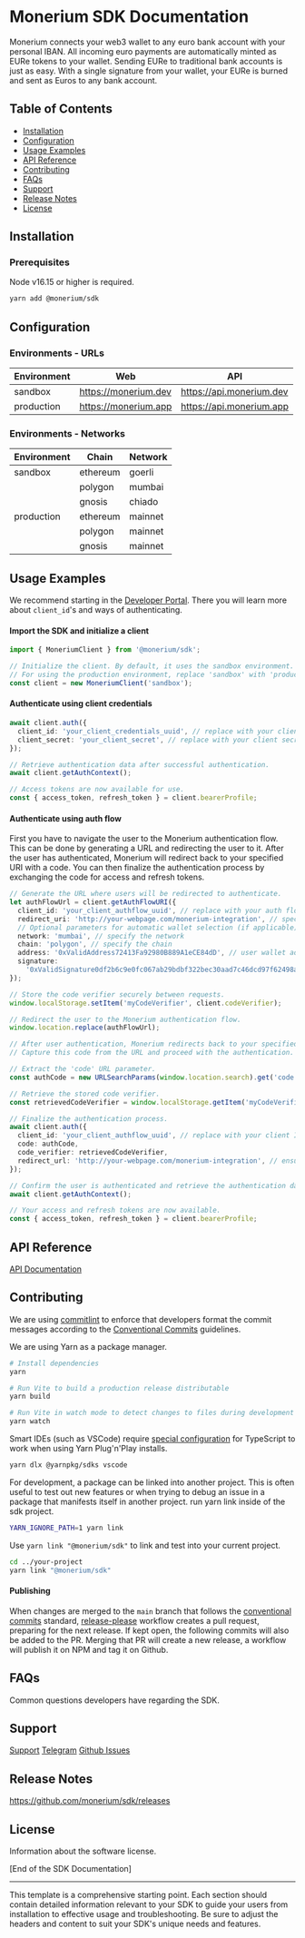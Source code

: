 # Monerium SDK Documentation

Monerium connects your web3 wallet to any euro bank account with your personal IBAN.
All incoming euro payments are automatically minted as EURe tokens to your wallet.
Sending EURe to traditional bank accounts is just as easy.
With a single signature from your wallet, your EURe is burned and sent as Euros to any bank account.

## Table of Contents

- [Installation](#installation)
- [Configuration](#configuration)
- [Usage Examples](#usage-examples)
- [API Reference](#api-reference)
- [Contributing](#contributing)
- [FAQs](#faqs)
- [Support](#support)
- [Release Notes](#release-notes)
- [License](#license)

## Installation

### Prerequisites

Node v16.15 or higher is required.

```sh
yarn add @monerium/sdk
```

## Configuration

### Environments - URLs

| Environment | Web                  | API                      |
| ----------- | -------------------- | ------------------------ |
| sandbox     | https://monerium.dev | https://api.monerium.dev |
| production  | https://monerium.app | https://api.monerium.app |

### Environments - Networks

| Environment | Chain    | Network |
| ----------- | -------- | ------- |
| sandbox     | ethereum | goerli  |
|             | polygon  | mumbai  |
|             | gnosis   | chiado  |
| production  | ethereum | mainnet |
|             | polygon  | mainnet |
|             | gnosis   | mainnet |

## Usage Examples

We recommend starting in the [Developer Portal](https://monerium.dev/docs/welcome). There you will learn more about `client_id`'s and ways of authenticating.

#### Import the SDK and initialize a client

```ts
import { MoneriumClient } from '@monerium/sdk';

// Initialize the client. By default, it uses the sandbox environment.
// For using the production environment, replace 'sandbox' with 'production'.
const client = new MoneriumClient('sandbox');
```

#### Authenticate using client credentials

```ts
await client.auth({
  client_id: 'your_client_credentials_uuid', // replace with your client ID
  client_secret: 'your_client_secret', // replace with your client secret
});

// Retrieve authentication data after successful authentication.
await client.getAuthContext();

// Access tokens are now available for use.
const { access_token, refresh_token } = client.bearerProfile;
```

#### Authenticate using auth flow

First you have to navigate the user to the Monerium authentication flow. This can be done by generating a URL and redirecting the user to it. After the user has authenticated, Monerium will redirect back to your specified URI with a code. You can then finalize the authentication process by exchanging the code for access and refresh tokens.

```ts
// Generate the URL where users will be redirected to authenticate.
let authFlowUrl = client.getAuthFlowURI({
  client_id: 'your_client_authflow_uuid', // replace with your auth flow client ID
  redirect_uri: 'http://your-webpage.com/monerium-integration', // specify your redirect URI
  // Optional parameters for automatic wallet selection (if applicable)
  network: 'mumbai', // specify the network
  chain: 'polygon', // specify the chain
  address: '0xValidAddress72413Fa92980B889A1eCE84dD', // user wallet address
  signature:
    '0xValidSignature0df2b6c9e0fc067ab29bdbf322bec30aad7c46dcd97f62498a91ef7795957397e0f49426e000b0f500c347219ddd98dc5080982563055e918031c', // user wallet signature
});

// Store the code verifier securely between requests.
window.localStorage.setItem('myCodeVerifier', client.codeVerifier);

// Redirect the user to the Monerium authentication flow.
window.location.replace(authFlowUrl);
```

```ts
// After user authentication, Monerium redirects back to your specified URI with a code.
// Capture this code from the URL and proceed with the authentication.

// Extract the 'code' URL parameter.
const authCode = new URLSearchParams(window.location.search).get('code');

// Retrieve the stored code verifier.
const retrievedCodeVerifier = window.localStorage.getItem('myCodeVerifier');

// Finalize the authentication process.
await client.auth({
  client_id: 'your_client_authflow_uuid', // replace with your client ID
  code: authCode,
  code_verifier: retrievedCodeVerifier,
  redirect_url: 'http://your-webpage.com/monerium-integration', // ensure this matches the redirect_uri used initially
});

// Confirm the user is authenticated and retrieve the authentication data.
await client.getAuthContext();

// Your access and refresh tokens are now available.
const { access_token, refresh_token } = client.bearerProfile;
```

## API Reference

[API Documentation](https://monerium.dev/docs/api)

## Contributing

We are using [commitlint](https://github.com/conventional-changelog/commitlint/tree/master/@commitlint/config-conventional) to enforce that developers format the commit messages according to the [Conventional Commits](https://www.conventionalcommits.org/en/v1.0.0/) guidelines.

We are using Yarn as a package manager.

```sh
# Install dependencies
yarn

# Run Vite to build a production release distributable
yarn build

# Run Vite in watch mode to detect changes to files during development
yarn watch
```

Smart IDEs (such as VSCode) require [special configuration](https://yarnpkg.com/getting-started/editor-sdks) for TypeScript to work when using Yarn Plug'n'Play installs.

```sh
yarn dlx @yarnpkg/sdks vscode
```

For development, a package can be linked into another project. This is often useful to test out new features or when trying to debug an issue in a package that manifests itself in another project. run yarn link inside of the sdk project.

```sh
YARN_IGNORE_PATH=1 yarn link
```

Use `yarn link "@monerium/sdk"` to link and test into your current project.

```sh
cd ../your-project
yarn link "@monerium/sdk"
```

#### Publishing

When changes are merged to the `main` branch that follows the [conventional commits](https://www.conventionalcommits.org/en/v1.0.0/) standard, [release-please](https://github.com/googleapis/release-please) workflow creates a pull request, preparing for the next release. If kept open, the following commits will also be added to the PR. Merging that PR will create a new release, a workflow will publish it on NPM and tag it on Github.

## FAQs

Common questions developers have regarding the SDK.

## Support

[Support](https://monerium.app/help)
[Telegram](https://t.me/+lGtM1gY9zWthNGE8)
[Github Issues](https://github.com/monerium/sdk/issues)

## Release Notes

https://github.com/monerium/sdk/releases

## License

Information about the software license.

[End of the SDK Documentation]

---

This template is a comprehensive starting point. Each section should contain detailed information relevant to your SDK to guide your users from installation to effective usage and troubleshooting. Be sure to adjust the headers and content to suit your SDK's unique needs and features.

